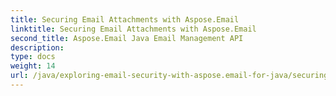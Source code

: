 ```yaml
---
title: Securing Email Attachments with Aspose.Email
linktitle: Securing Email Attachments with Aspose.Email
second_title: Aspose.Email Java Email Management API
description: 
type: docs
weight: 14
url: /java/exploring-email-security-with-aspose.email-for-java/securing-email-attachments/
---
```

